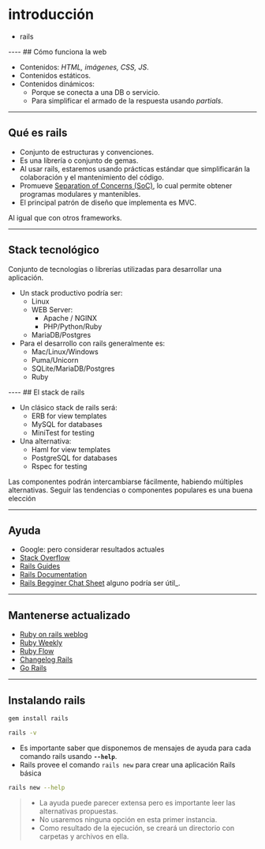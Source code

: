 # introducción

<div class="main-list">

* rails

</div>
----
## Cómo funciona la web

* Contenidos: _HTML, imágenes, CSS, JS_.
* Contenidos estáticos.
* Contenidos dinámicos:
  * Porque se conecta a una DB o servicio.
  * Para simplificar el armado de la respuesta usando _partials_.
----
## Qué es rails
* Conjunto de estructuras y convenciones.
* Es una librería o conjunto de gemas.
* Al usar rails,  estaremos usando prácticas estándar que simplificarán la
  colaboración y el mantenimiento del código.
* Promueve [Separation of Concerns (SoC)](http://en.wikipedia.org/wiki/Separation_of_concerns),
  lo cual permite obtener programas modulares y mantenibles.
* El principal patrón de diseño que implementa es MVC.

<div class="small fragment">

Al igual que con otros frameworks.
</div>

----
## Stack tecnológico

<div class="small" >

Conjunto de tecnologías o librerías utilizadas para desarrollar una aplicación.

* Un stack productivo podría ser:
    * Linux
    * WEB Server:
      * Apache / NGINX
      * PHP/Python/Ruby
    * MariaDB/Postgres
* Para el desarrollo con rails generalmente es:
    * Mac/Linux/Windows
    * Puma/Unicorn
    * SQLite/MariaDB/Postgres
    * Ruby
</div>
----
## El stack de rails

* Un clásico stack de rails será:
  * ERB for view templates
  * MySQL for databases
  * MiniTest for testing
* Una alternativa:
  * Haml for view templates
  * PostgreSQL for databases
  * Rspec for testing

<div class="small">

Las componentes podrán intercambiarse fácilmente, habiendo múltiples
alternativas. Seguir las tendencias o componentes populares es una buena
elección
</div>

----
## Ayuda


* Google: pero considerar resultados actuales
* [Stack Overflow](http://stackoverflow.com/questions/tagged/ruby-on-rails)
* [Rails Guides](http://guides.rubyonrails.org/)
* [Rails Documentation](http://api.rubyonrails.org/)
* [Rails Begginer Chat Sheet](http://pragtob.github.io/rails-beginner-cheatsheet/index.html)
  alguno podría ser útil_.
----
## Mantenerse actualizado

* [Ruby on rails weblog](https://weblog.rubyonrails.org/)
* [Ruby Weekly](http://rubyweekly.com/)
* [Ruby Flow](http://www.rubyflow.com/)
* [Changelog Rails](https://changelog.com/topic/rails)
* [Go Rails](https://gorails.com/episodes)

----
## Instalando rails


<div class="container">

<div class="col fragment">

```bash
gem install rails
```
</div>
<div class="col fragment">

```bash
rails -v
```

</div>
</div>
<div class="small fragment">

* Es importante saber que disponemos de mensajes de ayuda para cada comando
  rails usando **`--help`**.
* Rails provee el comando `rails new` para crear una aplicación Rails básica
</div>

<div class="fragment">

```bash
rails new --help
```
</div>

<div class="small fragment">

> * La ayuda puede parecer extensa pero es importante leer las alternativas
>   propuestas.
> * No usaremos ninguna opción en esta primer instancia.
> * Como resultado de la ejecución, se creará un directorio con carpetas y
>   archivos en ella.

</div>
